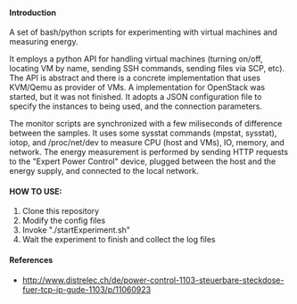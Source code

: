 #### Introduction

A set of bash/python scripts for experimenting with virtual machines and measuring energy.

It employs a python API for handling virtual machines (turning on/off, locating VM by name, sending SSH commands,
sending files via SCP, etc). The API is abstract and there is a concrete implementation that uses KVM/Qemu as provider
of VMs. A implementation for OpenStack was started, but it was not finished. It adopts a JSON configuration file to
specify the instances to being used, and the connection parameters.

The monitor scripts are synchronized with a few miliseconds of difference between the samples. It uses some sysstat commands (mpstat, sysstat), iotop,
and /proc/net/dev to measure CPU (host and VMs), IO, memory, and network. The energy measurement is performed by sending HTTP requests
to the "Expert Power Control" device, plugged between the host and the energy supply, and connected to the local network.



#### HOW TO USE:

1. Clone this repository
2. Modify the config files
3. Invoke "./startExperiment.sh"
4. Wait the experiment to finish and collect the log files







#### References

* http://www.distrelec.ch/de/power-control-1103-steuerbare-steckdose-fuer-tcp-ip-gude-1103/p/11060923
